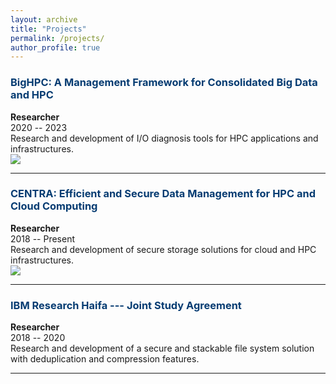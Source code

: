 ```yaml
---
layout: archive
title: "Projects"
permalink: /projects/
author_profile: true
---
```



### <span style="color:#063c72">BigHPC: A Management Framework for Consolidated Big Data and HPC</span>
**Researcher**<br>
2020 -- 2023<br>
Research and development of I/O diagnosis tools for HPC applications and infrastructures.<br>
<a href="https://bighpc.wavecom.pt/">
  <img src="https://img.shields.io/badge/Reference-POCI--01--0247--FEDER--045924-white?style=plastic&labelColor=lightgray"  />
</a>
<hr>

### <span style="color:#063c72">CENTRA: Efficient and Secure Data Management for HPC and Cloud Computing</span>
**Researcher**<br>
2018 -- Present<br>
Research and development of secure storage solutions for cloud and HPC infrastructures.<br>
<a href="http://www.globalcentra.org/projects/#prv">
  <img src="https://img.shields.io/badge/Reference-http://www.globalcentra.org/projects/%23prv-white?style=plastic&labelColor=lightgray"  />
</a>
<hr>

### <span style="color:#063c72">IBM Research Haifa --- Joint Study Agreement</span>
**Researcher**<br>
2018 -- 2020<br>
Research and development of a secure and stackable file system solution with deduplication and compression features.<br>
<hr>